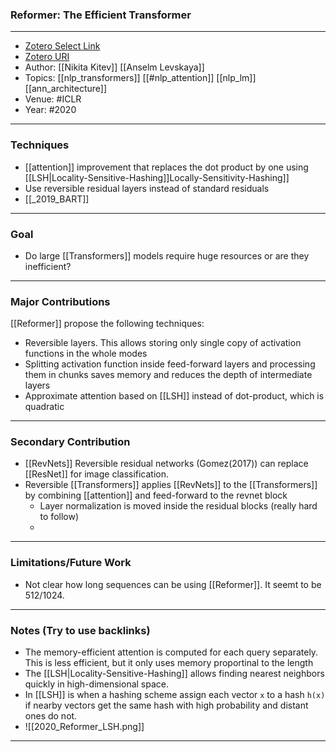 ### Reformer: The Efficient Transformer
---
- [Zotero Select Link](zotero://select/groups/2480461/items/2PLB3BA3)
- [Zotero URI](https://www.zotero.org/groups/2480461/items/2PLB3BA3)
- Author: [[Nikita Kitev]] [[Anselm Levskaya]]
- Topics: [[nlp_transformers]] [[#nlp_attention]] [[nlp_lm]] [[ann_architecture]]
- Venue: #ICLR
- Year: #2020
---

### Techniques
- [[attention]] improvement that replaces the dot product  by one using [[LSH|Locality-Sensitive-Hashing]]Locally-Sensitivity-Hashing]]
- Use reversible residual layers instead of standard residuals
- [[_2019_BART]]
---
### Goal
 - Do large [[Transformers]] models require huge resources or are they inefficient?

---
### Major Contributions
[[Reformer]] propose the following techniques:
- Reversible layers. This allows storing only single copy of activation functions in the whole modes
- Splitting activation function inside feed-forward layers and processing them in chunks saves memory and reduces the depth of intermediate layers
- Approximate attention based on [[LSH]] instead of dot-product, which is quadratic
---
### Secondary Contribution
- [[RevNets]] Reversible residual networks (Gomez(2017)) can replace [[ResNet]] for image classification.
-  Reversible [[Transformers]] applies [[RevNets]] to the [[Transformers]] by combining [[attention]] and feed-forward to the revnet block
	-  Layer normalization is moved inside the residual blocks (really hard to follow)
	-  
---
### Limitations/Future Work
- Not clear how long sequences can be using [[Reformer]]. It seemt to be 512/1024.
---
### Notes (Try to use backlinks)
- The memory-efficient attention is computed for each query separately. This is less efficient, but it only uses memory proportinal to the length
- The [[LSH|Locality-Sensitive-Hashing]]  allows finding nearest neighbors quickly in high-dimensional space. 
- In [[LSH]] is when a hashing scheme assign each vector `x`  to a hash `h(x)` if nearby vectors get the same hash with high probability and distant ones do not.
- ![[2020_Reformer_LSH.png]]
---

